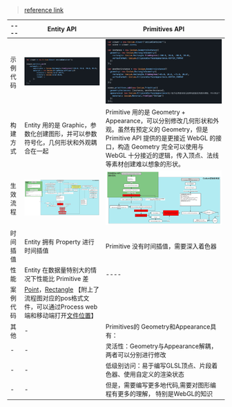 >[reference link ](https://www.cnblogs.com/onsummer/p/14059204.html)

|  ----  |  Entity API   | Primitives API  |
|  ----  |  ----  | ----  |
|  示例代码  | ![EntityAPI](./entityApi.png)  | ![PrimitivesAPI](./primitiveApi.png) |
|  构建方式  | Entity 用的是 Graphic，参数化创建图形，并可以参数符号化，几何形状和外观耦合在一起  | Primitive 用的是 Geometry + Appearance，可以分别修改几何形状和外观。虽然有预定义的 Geometry，但是 Primitive API 提供的是更接近 WebGL 的接口，构造 Geometry 完全可以使用与 WebGL 十分接近的逻辑，传入顶点、法线等素材创建难以想象的形状。 |
|  生效流程  |  ![Entity_process](./Entity_process.svg)  | ![PrimitiveAPI_process](./Primitive_process.svg)  |
|  时间插值  | Entity 拥有 Property 进行时间插值  | Primitive 没有时间插值，需要深入着色器 |
|  性能  |  Entity 在数据量特别大的情况下性能比 Primitive 差  | ----  |
|  案例代码  |  [Point](./Primitive_vs_Entity_demo/Point.md)，[Rectangle](./Primitive_vs_Entity_demo/Rectange.md) 【附上了流程图对应的pos格式文件，可以通过Process web端和移动端打开[文件位置](ProcessOn文件/README.md)】|
|  其他  |  -  | Primitives的 Geometry和Appearance具有： |
|  -  |  -  | 灵活性：Geometry与Appearance解耦，两者可以分别进行修改  |
|  -  |  -  | 低级别访问：易于编写GLSL顶点、片段着色器、使用自定义的渲染状态 |
|  -  |  -  | 但是，需要编写更多地代码,需要对图形编程有更多的理解， 特别是WebGL的知识 |




